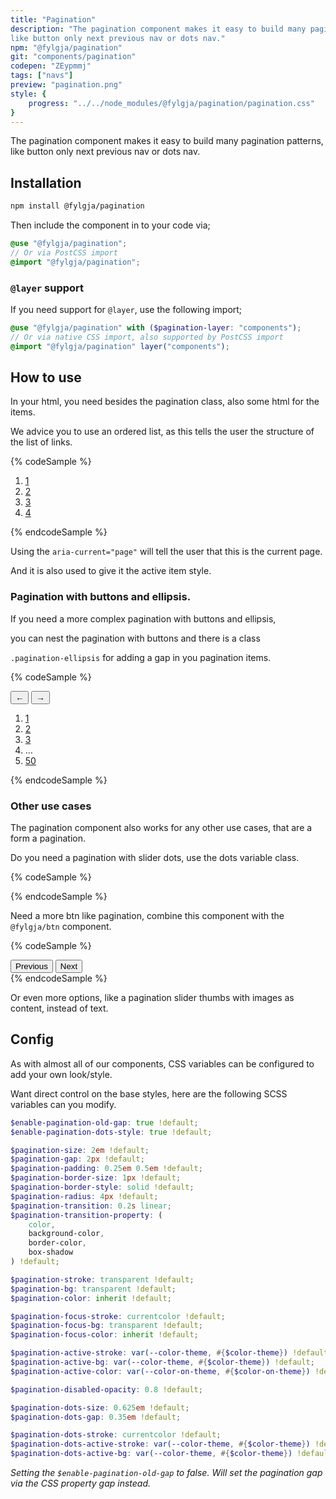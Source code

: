 ```yaml
---
title: "Pagination"
description: "The pagination component makes it easy to build many pagination patterns, 
like button only next previous nav or dots nav."
npm: "@fylgja/pagination"
git: "components/pagination"
codepen: "ZEypmmj"
tags: ["navs"]
preview: "pagination.png"
style: {
    progress: "../../node_modules/@fylgja/pagination/pagination.css"
}
---
```


The pagination component makes it easy to build many pagination patterns, 
like button only next previous nav or dots nav.

## Installation

```bash
npm install @fylgja/pagination
```

Then include the component in to your code via;

```scss
@use "@fylgja/pagination";
// Or via PostCSS import
@import "@fylgja/pagination";
```

### `@layer` support

If you need support for `@layer`,
use the following import;

```scss
@use "@fylgja/pagination" with ($pagination-layer: "components");
// Or via native CSS import, also supported by PostCSS import
@import "@fylgja/pagination" layer("components");
```

## How to use

In your html, you need besides the pagination class, also some html for the items.

We advice you to use an ordered list, as this tells the user the structure of the list of links.

{% codeSample %}
<nav aria-label="pagination">
    <ol class="pagination">
        <li><a href="#item" aria-label="Page 1">1</a></li>
        <li><a href="#item" aria-label="Page 2" aria-current="page">2</a></li>
        <li><a href="#item" aria-label="Page 3">3</a></li>
        <li><a href="#item" aria-label="Page 4">4</a></li>
    </ol>
</nav>
{% endcodeSample %}

Using the `aria-current="page"` will tell the user that this is the current page.

And it is also used to give it the active item style.

### Pagination with buttons and ellipsis.

If you need a more complex pagination with buttons and ellipsis, 

you can nest the pagination with buttons and there is a class

`.pagination-ellipsis` for adding a gap in you pagination items.

{% codeSample %}
<nav aria-label="pagination" class="pagination justify-between">
    <button class="pagination-item" aria-label="Previous">←</button>
    <button class="pagination-item md-order-last" aria-label="Next">→</button>
    <ol class="pagination">
        <li><a href="#item" aria-label="Page 1">1</a></li>
        <li><a href="#item" aria-label="Page 2" aria-current="page">2</a></li>
        <li><a href="#item" aria-label="Page 3">3</a></li>
        <li><span class="pagination-ellipsis">…</span></li>
        <li><a href="#item" aria-label="Page 50">50</a></li>
    </ol>
</nav>
{% endcodeSample %}

### Other use cases

The pagination component also works for any other use cases,
that are a form a pagination.

Do you need a pagination with slider dots, use the dots variable class.

{% codeSample %}
<nav aria-label="pagination" class="pagination -dots">
    <a href="#item" aria-label="Slide 1"></a>
    <a href="#item" aria-label="Slide 2" class="is-active"></a>
    <a href="#item" aria-label="Slide 3"></a>
    <a href="#item" aria-label="Slide 4"></a>
</nav>
{% endcodeSample %}

Need a more btn like pagination, combine this component with the `@fylgja/btn` component.

{% codeSample %}
<nav aria-label="pagination" class="pagination">
    <button class="btn -theme">Previous</button>
    <button class="btn -theme is-active">Next</button>
</nav>
{% endcodeSample %}

Or even more options, like a pagination slider thumbs with images as content, instead of text.

## Config

As with almost all of our components, CSS variables can be configured to add your own look/style.

Want direct control on the base styles, here are the following SCSS variables can you modify.

```scss
$enable-pagination-old-gap: true !default;
$enable-pagination-dots-style: true !default;

$pagination-size: 2em !default;
$pagination-gap: 2px !default;
$pagination-padding: 0.25em 0.5em !default;
$pagination-border-size: 1px !default;
$pagination-border-style: solid !default;
$pagination-radius: 4px !default;
$pagination-transition: 0.2s linear;
$pagination-transition-property: (
    color,
    background-color,
    border-color,
    box-shadow
) !default;

$pagination-stroke: transparent !default;
$pagination-bg: transparent !default;
$pagination-color: inherit !default;

$pagination-focus-stroke: currentcolor !default;
$pagination-focus-bg: transparent !default;
$pagination-focus-color: inherit !default;

$pagination-active-stroke: var(--color-theme, #{$color-theme}) !default;
$pagination-active-bg: var(--color-theme, #{$color-theme}) !default;
$pagination-active-color: var(--color-on-theme, #{$color-on-theme}) !default;

$pagination-disabled-opacity: 0.8 !default;

$pagination-dots-size: 0.625em !default;
$pagination-dots-gap: 0.35em !default;

$pagination-dots-stroke: currentcolor !default;
$pagination-dots-active-stroke: var(--color-theme, #{$color-theme}) !default;
$pagination-dots-active-bg: var(--color-theme, #{$color-theme}) !default;
```

_Setting the `$enable-pagination-old-gap` to false._
_Will set the pagination gap via the CSS property gap instead._
